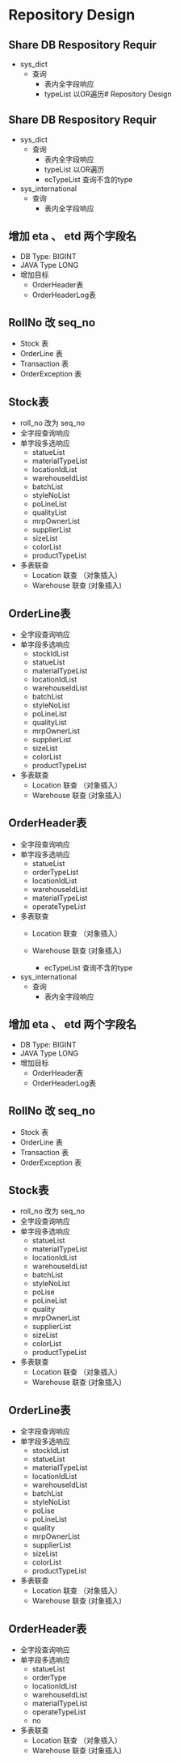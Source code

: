 # Repository Design
## Share DB Respository Requir
* sys_dict
    * 查询
        * 表内全字段响应
        * typeList 以OR遍历# Repository Design
## Share DB Respository Requir
* sys_dict
    * 查询
        * 表内全字段响应
        * typeList 以OR遍历
        * ecTypeList 查询不含的type
* sys_international
    * 查询
        * 表内全字段响应
        
## 增加 eta 、 etd 两个字段名
* DB Type: BIGINT
* JAVA Type LONG
* 增加目标
    * OrderHeader表
    * OrderHeaderLog表

## RollNo 改 seq_no
* Stock 表
* OrderLine 表
* Transaction 表
* OrderException 表

## Stock表
* roll_no 改为 seq_no
* 全字段查询响应
* 单字段多选响应
    * statueList
    * materialTypeList
    * locationIdList
    * warehouseIdList
    * batchList
    * styleNoList
    * poLineList
    * qualityList
    * mrpOwnerList
    * supplierList
    * sizeList
    * colorList
    * productTypeList
* 多表联查
    * Location 联查 （对象插入）
    * Warehouse 联查 (对象插入)
## OrderLine表
* 全字段查询响应
* 单字段多选响应
    * stockIdList
    * statueList
    * materialTypeList
    * locationIdList
    * warehouseIdList
    * batchList
    * styleNoList
    * poLineList
    * qualityList
    * mrpOwnerList
    * supplierList
    * sizeList
    * colorList
    * productTypeList
* 多表联查
    * Location 联查 （对象插入）
    * Warehouse 联查 (对象插入)
## OrderHeader表
* 全字段查询响应
* 单字段多选响应
    * statueList
    * orderTypeList
    * locationIdList
    * warehouseIdList
    * materialTypeList
    * operateTypeList
* 多表联查
    * Location 联查 （对象插入）
    * Warehouse 联查 (对象插入)

        * ecTypeList 查询不含的type
* sys_international
    * 查询
        * 表内全字段响应
        
## 增加 eta 、 etd 两个字段名
* DB Type: BIGINT
* JAVA Type LONG
* 增加目标
    * OrderHeader表
    * OrderHeaderLog表

## RollNo 改 seq_no
* Stock 表
* OrderLine 表
* Transaction 表
* OrderException 表

## Stock表
* roll_no 改为 seq_no
* 全字段查询响应
* 单字段多选响应
    * statueList
    * materialTypeList
    * locationIdList
    * warehouseIdList
    * batchList
    * styleNoList
    * poLise
    * poLineList
    * quality
    * mrpOwnerList
    * supplierList
    * sizeList
    * colorList
    * productTypeList
* 多表联查
    * Location 联查 （对象插入）
    * Warehouse 联查 (对象插入)
## OrderLine表
* 全字段查询响应
* 单字段多选响应
    * stockIdList
    * statueList
    * materialTypeList
    * locationIdList
    * warehouseIdList
    * batchList
    * styleNoList
    * poLise
    * poLineList
    * quality
    * mrpOwnerList
    * supplierList
    * sizeList
    * colorList
    * productTypeList
* 多表联查
    * Location 联查 （对象插入）
    * Warehouse 联查 (对象插入)
## OrderHeader表
* 全字段查询响应
* 单字段多选响应
    * statueList
    * orderType
    * locationIdList
    * warehouseIdList
    * materialTypeList
    * operateTypeList
    * no
* 多表联查
    * Location 联查 （对象插入）
    * Warehouse 联查 (对象插入)
